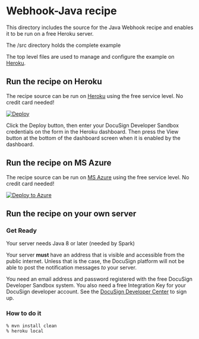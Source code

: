 # Webhook-Java recipe
This directory includes the source for the Java Webhook recipe and enables it to be run on a free Heroku server.

The /src directory holds the complete example

The top level files are used to manage and configure the example on [Heroku](https://www.heroku.com/).

## Run the recipe on Heroku
The recipe source can be run on [Heroku](https://www.heroku.com/) using the free service level. No credit card needed!

[![Deploy](https://www.herokucdn.com/deploy/button.svg)](https://heroku.com/deploy)

Click the Deploy button, then enter your DocuSign Developer Sandbox credentials on the form in the Heroku dashboard. Then press the View button at the bottom of the dashboard screen when it is enabled by the dashboard.

## Run the recipe on MS Azure 
The recipe source can be run on [MS Azure](https://portal.azure.com/) using the free service level. No credit card needed!

[![Deploy to Azure](http://azuredeploy.net/deploybutton.png)](https://azuredeploy.net/)

## Run the recipe on your own server

### Get Ready
Your server needs Java 8 or later (needed by Spark)

Your server **must** have an address that is visible and accessible from the public internet. Unless that is the case, the DocuSign platform will not be able to post the notification messages *to* your server.

You need an email address and password registered with the free DocuSign Developer Sandbox system. You also need a free Integration Key for your DocuSign developer account. See the [DocuSign Developer Center](https://www.docusign.com/developer-center) to sign up.

### How to do it
```sh
% mvn install clean
% heroku local
```
